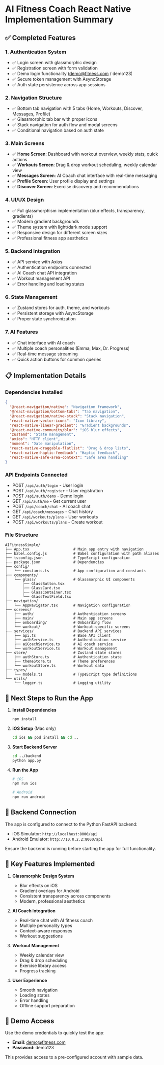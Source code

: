 # AI Fitness Coach React Native Implementation Summary

## ✅ Completed Features

### 1. **Authentication System**
- ✅ Login screen with glassmorphic design
- ✅ Registration screen with form validation
- ✅ Demo login functionality (demo@fitness.com / demo123)
- ✅ Secure token management with AsyncStorage
- ✅ Auth state persistence across app sessions

### 2. **Navigation Structure**
- ✅ Bottom tab navigation with 5 tabs (Home, Workouts, Discover, Messages, Profile)
- ✅ Glassmorphic tab bar with proper icons
- ✅ Stack navigation for auth flow and modal screens
- ✅ Conditional navigation based on auth state

### 3. **Main Screens**
- ✅ **Home Screen**: Dashboard with workout overview, weekly stats, quick actions
- ✅ **Workouts Screen**: Drag & drop workout scheduling, weekly calendar view
- ✅ **Messages Screen**: AI Coach chat interface with real-time messaging
- ✅ **Profile Screen**: User profile display and settings
- ✅ **Discover Screen**: Exercise discovery and recommendations

### 4. **UI/UX Design**
- ✅ Full glassmorphism implementation (blur effects, transparency, gradients)
- ✅ Modern gradient backgrounds
- ✅ Theme system with light/dark mode support
- ✅ Responsive design for different screen sizes
- ✅ Professional fitness app aesthetics

### 5. **Backend Integration**
- ✅ API service with Axios
- ✅ Authentication endpoints connected
- ✅ AI Coach chat API integration
- ✅ Workout management API
- ✅ Error handling and loading states

### 6. **State Management**
- ✅ Zustand stores for auth, theme, and workouts
- ✅ Persistent storage with AsyncStorage
- ✅ Proper state synchronization

### 7. **AI Features**
- ✅ Chat interface with AI coach
- ✅ Multiple coach personalities (Emma, Max, Dr. Progress)
- ✅ Real-time message streaming
- ✅ Quick action buttons for common queries

## 📋 Implementation Details

### Dependencies Installed
```json
{
  "@react-navigation/native": "Navigation framework",
  "@react-navigation/bottom-tabs": "Tab navigation",
  "@react-navigation/native-stack": "Stack navigation",
  "react-native-vector-icons": "Icon library",
  "react-native-linear-gradient": "Gradient backgrounds",
  "@react-native-community/blur": "iOS blur effects",
  "zustand": "State management",
  "axios": "HTTP client",
  "moment": "Date manipulation",
  "react-native-draggable-flatlist": "Drag & drop lists",
  "react-native-haptic-feedback": "Haptic feedback",
  "react-native-safe-area-context": "Safe area handling"
}
```

### API Endpoints Connected
- POST `/api/auth/login` - User login
- POST `/api/auth/register` - User registration
- POST `/api/auth/demo` - Demo login
- GET `/api/auth/me` - Get current user
- POST `/api/coach/chat` - AI coach chat
- GET `/api/coach/messages` - Chat history
- GET `/api/workouts/plans` - User workouts
- POST `/api/workouts/plans` - Create workout

### File Structure
```
AIFitnessSimple/
├── App.tsx                    # Main app entry with navigation
├── babel.config.js            # Babel configuration with path aliases
├── tsconfig.json              # TypeScript configuration
├── package.json               # Dependencies
├── config/
│   └── constants.ts           # App configuration and constants
├── components/
│   └── glass/                 # Glassmorphic UI components
│       ├── GlassButton.tsx
│       ├── GlassCard.tsx
│       ├── GlassContainer.tsx
│       └── GlassTextField.tsx
├── navigation/
│   └── AppNavigator.tsx       # Navigation configuration
├── screens/
│   ├── auth/                  # Authentication screens
│   ├── main/                  # Main app screens
│   ├── onboarding/            # Onboarding flow
│   └── workout/               # Workout-specific screens
├── services/                  # Backend API services
│   ├── api.ts                 # Base API client
│   ├── authService.ts         # Authentication service
│   ├── aiCoachService.ts      # AI coach service
│   └── workoutService.ts      # Workout management
├── store/                     # Zustand state stores
│   ├── authStore.ts           # Authentication state
│   ├── themeStore.ts          # Theme preferences
│   └── workoutStore.ts        # Workout data
├── types/
│   └── models.ts              # TypeScript type definitions
└── utils/
    └── logger.ts              # Logging utility
```

## 🚀 Next Steps to Run the App

1. **Install Dependencies**
   ```bash
   npm install
   ```

2. **iOS Setup** (Mac only)
   ```bash
   cd ios && pod install && cd ..
   ```

3. **Start Backend Server**
   ```bash
   cd ../backend
   python app.py
   ```

4. **Run the App**
   ```bash
   # iOS
   npm run ios
   
   # Android
   npm run android
   ```

## 🔗 Backend Connection

The app is configured to connect to the Python FastAPI backend:
- iOS Simulator: `http://localhost:8000/api`
- Android Emulator: `http://10.0.2.2:8000/api`

Ensure the backend is running before starting the app for full functionality.

## 🎨 Key Features Implemented

1. **Glassmorphic Design System**
   - Blur effects on iOS
   - Gradient overlays for Android
   - Consistent transparency across components
   - Modern, professional aesthetics

2. **AI Coach Integration**
   - Real-time chat with AI fitness coach
   - Multiple personality types
   - Context-aware responses
   - Workout suggestions

3. **Workout Management**
   - Weekly calendar view
   - Drag & drop scheduling
   - Exercise library access
   - Progress tracking

4. **User Experience**
   - Smooth navigation
   - Loading states
   - Error handling
   - Offline support preparation

## 📱 Demo Access

Use the demo credentials to quickly test the app:
- **Email**: demo@fitness.com
- **Password**: demo123

This provides access to a pre-configured account with sample data.